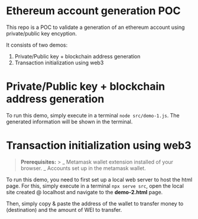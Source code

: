 # Ethereum account generation POC

This repo is a POC to validate a generation of an ethereum account using private/public key encyption.

It consists of two demos:

1. Private/Public key + blockchain address generation
1. Transaction initialization using web3

# Private/Public key + blockchain address generation

To run this demo, simply execute in a terminal `node src/demo-1.js`. The generated information will be shown in the terminal.

# Transaction initialization using web3

> **Prerequisites:** > _ Metamask wallet extension installed of your browser.
> _ Accounts set up in the metamask wallet.

To run this demo, you need to first set up a local web server to host the html page. For this, simply execute in a terminal `npx serve src`, open the local site created @ localhost and navigate to the **demo-2.html** page.

Then, simply copy & paste the address of the wallet to transfer money to (destination) and the amount of WEI to transfer.
